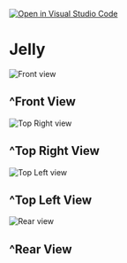 [![Open in Visual Studio Code](https://classroom.github.com/assets/open-in-vscode-f059dc9a6f8d3a56e377f745f24479a46679e63a5d9fe6f495e02850cd0d8118.svg)](https://classroom.github.com/online_ide?assignment_repo_id=5702930&assignment_repo_type=AssignmentRepo)
# Jelly

![Front view](https://github.com/cg2021e/assignment-1-arshana40/blob/main/Jelly/Jelly_Front.png) 
## ^Front View 

![Top Right view](https://github.com/cg2021e/assignment-1-arshana40/blob/main/Jelly/Jelly_Rear.png) 
## ^Top Right View 

![Top Left view](https://github.com/cg2021e/assignment-1-arshana40/blob/main/Jelly/Jelly_Left.png) 
## ^Top Left View 

![Rear view](https://github.com/cg2021e/assignment-1-arshana40/blob/main/Jelly/Jelly_Right.png) 
## ^Rear View
